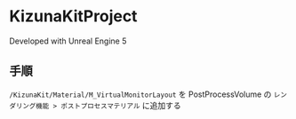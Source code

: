 # KizunaKitProject

Developed with Unreal Engine 5

## 手順

`/KizunaKit/Material/M_VirtualMonitorLayout` を PostProcessVolume の `レンダリング機能 > ポストプロセスマテリアル` に追加する